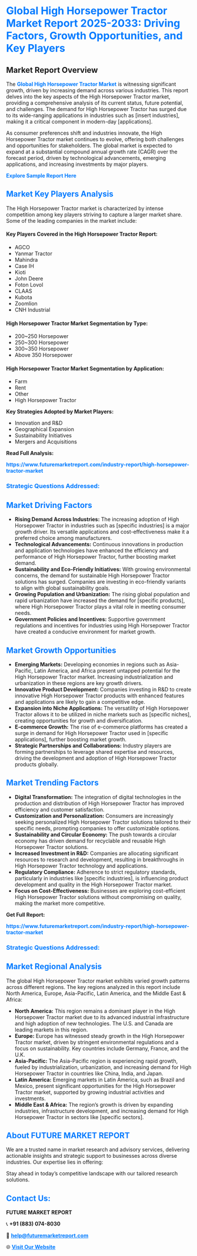 <h1 style="color: #007BFF;">Global High Horsepower Tractor Market Report 2025-2033: Driving Factors, Growth Opportunities, and Key Players</h1>

<section id="overview">
<h2>Market Report Overview</h2>
<p>The <a href="https://www.futuremarketreport.com/industry-report/high-horsepower-tractor-market" style="color: #007BFF; text-decoration: none;"><strong>Global High Horsepower Tractor Market</strong></a> is witnessing significant growth, driven by increasing demand across various industries. This report delves into the key aspects of the High Horsepower Tractor market, providing a comprehensive analysis of its current status, future potential, and challenges. The demand for High Horsepower Tractor has surged due to its wide-ranging applications in industries such as [insert industries], making it a critical component in modern-day [applications].</p>
<p>As consumer preferences shift and industries innovate, the High Horsepower Tractor market continues to evolve, offering both challenges and opportunities for stakeholders. The global market is expected to expand at a substantial compound annual growth rate (CAGR) over the forecast period, driven by technological advancements, emerging applications, and increasing investments by major players.</p>
</section>

<section id="overview">
<p><a href="https://www.futuremarketreport.com/request-sample/reportId=125926" style="color: #007BFF; text-decoration: none;"><strong>Explore Sample Report Here</strong></a></p>
</section>

<section id="key-players">
<h2 style="color: #007BFF;">Market Key Players Analysis</h2>
<p>The High Horsepower Tractor market is characterized by intense competition among key players striving to capture a larger market share. Some of the leading companies in the market include:</p>
<h4>Key Players Covered in the High Horsepower Tractor Report:</h4>
<ul><li>AGCO</li><li>Yanmar Tractor</li><li>Mahindra</li><li>Case IH</li><li>Kioti</li><li>John Deere</li><li>Foton Lovol</li><li>CLAAS</li><li>Kubota</li><li>Zoomlion</li><li>CNH Industrial</li></ul>
<h4>High Horsepower Tractor Market Segmentation by Type:</h4>
<ul><li>200~250 Horsepower</li><li>250~300 Horsepower</li><li>300~350 Horsepower</li><li>Above 350 Horsepower</li></ul>

<h4>High Horsepower Tractor Market Segmentation by Application:</h4>
<ul><li>Farm</li><li>Rent</li><li>Other</li><li>High Horsepower Tractor</li></ul>
<p><strong>Key Strategies Adopted by Market Players:</strong></p>
<ul>
<li>Innovation and R&D</li>
<li>Geographical Expansion</li>
<li>Sustainability Initiatives</li>
<li>Mergers and Acquisitions</li>
</ul>
</section>

<section>
<p><strong>Read Full Analysis: </strong></p><a href="https://www.futuremarketreport.com/industry-report/high-horsepower-tractor-market" style="color: #007BFF; text-decoration: none;"><strong>https://www.futuremarketreport.com/industry-report/high-horsepower-tractor-market</strong></a>
<h3 style="color: #007BFF;">Strategic Questions Addressed:</h3>
</section>

<section id="driving-factors">
<h2 style="color: #007BFF;">Market Driving Factors</h2>
<ul>
<li><strong>Rising Demand Across Industries:</strong> The increasing adoption of High Horsepower Tractor in industries such as [specific industries] is a major growth driver. Its versatile applications and cost-effectiveness make it a preferred choice among manufacturers.</li>
<li><strong>Technological Advancements:</strong> Continuous innovations in production and application technologies have enhanced the efficiency and performance of High Horsepower Tractor, further boosting market demand.</li>
<li><strong>Sustainability and Eco-Friendly Initiatives:</strong> With growing environmental concerns, the demand for sustainable High Horsepower Tractor solutions has surged. Companies are investing in eco-friendly variants to align with global sustainability goals.</li>
<li><strong>Growing Population and Urbanization:</strong> The rising global population and rapid urbanization have increased the demand for [specific products], where High Horsepower Tractor plays a vital role in meeting consumer needs.</li>
<li><strong>Government Policies and Incentives:</strong> Supportive government regulations and incentives for industries using High Horsepower Tractor have created a conducive environment for market growth.</li>
</ul>
</section>

<section id="growth-opportunities">
<h2 style="color: #007BFF;">Market Growth Opportunities</h2>
<ul>
<li><strong>Emerging Markets:</strong> Developing economies in regions such as Asia-Pacific, Latin America, and Africa present untapped potential for the High Horsepower Tractor market. Increasing industrialization and urbanization in these regions are key growth drivers.</li>
<li><strong>Innovative Product Development:</strong> Companies investing in R&D to create innovative High Horsepower Tractor products with enhanced features and applications are likely to gain a competitive edge.</li>
<li><strong>Expansion into Niche Applications:</strong> The versatility of High Horsepower Tractor allows it to be utilized in niche markets such as [specific niches], creating opportunities for growth and diversification.</li>
<li><strong>E-commerce Growth:</strong> The rise of e-commerce platforms has created a surge in demand for High Horsepower Tractor used in [specific applications], further boosting market growth.</li>
<li><strong>Strategic Partnerships and Collaborations:</strong> Industry players are forming partnerships to leverage shared expertise and resources, driving the development and adoption of High Horsepower Tractor products globally.</li>
</ul>
</section>

<section id="trending-factors">
<h2 style="color: #007BFF;">Market Trending Factors</h2>
<ul>
<li><strong>Digital Transformation:</strong> The integration of digital technologies in the production and distribution of High Horsepower Tractor has improved efficiency and customer satisfaction.</li>
<li><strong>Customization and Personalization:</strong> Consumers are increasingly seeking personalized High Horsepower Tractor solutions tailored to their specific needs, prompting companies to offer customizable options.</li>
<li><strong>Sustainability and Circular Economy:</strong> The push towards a circular economy has driven demand for recyclable and reusable High Horsepower Tractor solutions.</li>
<li><strong>Increased Investment in R&D:</strong> Companies are allocating significant resources to research and development, resulting in breakthroughs in High Horsepower Tractor technology and applications.</li>
<li><strong>Regulatory Compliance:</strong> Adherence to strict regulatory standards, particularly in industries like [specific industries], is influencing product development and quality in the High Horsepower Tractor market.</li>
<li><strong>Focus on Cost-Effectiveness:</strong> Businesses are exploring cost-efficient High Horsepower Tractor solutions without compromising on quality, making the market more competitive.</li>
</ul>
</section>

<section>
<p><strong>Get Full Report: </strong></p><a href="https://www.futuremarketreport.com/industry-report/high-horsepower-tractor-market" style="color: #007BFF; text-decoration: none;"><strong>https://www.futuremarketreport.com/industry-report/high-horsepower-tractor-market</strong></a>
<h3 style="color: #007BFF;">Strategic Questions Addressed:</h3>
</section>


<section id="regional-analysis">
<h2 style="color: #007BFF;">Market Regional Analysis</h2>
<p>The global High Horsepower Tractor market exhibits varied growth patterns across different regions. The key regions analyzed in this report include North America, Europe, Asia-Pacific, Latin America, and the Middle East & Africa:</p>
<ul>
<li><strong>North America:</strong> This region remains a dominant player in the High Horsepower Tractor market due to its advanced industrial infrastructure and high adoption of new technologies. The U.S. and Canada are leading markets in this region.</li>
<li><strong>Europe:</strong> Europe has witnessed steady growth in the High Horsepower Tractor market, driven by stringent environmental regulations and a focus on sustainability. Key countries include Germany, France, and the U.K.</li>
<li><strong>Asia-Pacific:</strong> The Asia-Pacific region is experiencing rapid growth, fueled by industrialization, urbanization, and increasing demand for High Horsepower Tractor in countries like China, India, and Japan.</li>
<li><strong>Latin America:</strong> Emerging markets in Latin America, such as Brazil and Mexico, present significant opportunities for the High Horsepower Tractor market, supported by growing industrial activities and investments.</li>
<li><strong>Middle East & Africa:</strong> The region’s growth is driven by expanding industries, infrastructure development, and increasing demand for High Horsepower Tractor in sectors like [specific sectors].</li>
</ul>
</section>

<footer>
<h2 style="color: #007BFF;">About FUTURE MARKET REPORT</h2>
<p>We are a trusted name in market research and advisory services, delivering actionable insights and strategic support to businesses across diverse industries. Our expertise lies in offering:</p>

<p>Stay ahead in today’s competitive landscape with our tailored research solutions.</p>

<h2 style="color: #007BFF;">Contact Us:</h2>
<p><strong>FUTURE MARKET REPORT</strong></p>
<p>📞 <strong>+91 (883) 074-8030</strong></p>
<p>📧 <strong><a href="mailto:help@futuremarketreport.com" style="color: #007BFF;">help@futuremarketreport.com</a></strong></p>
<p>🌐 <strong><a href="https://www.futuremarketreport.com/" style="color: #007BFF;">Visit Our Website</a></strong></p>
</footer>